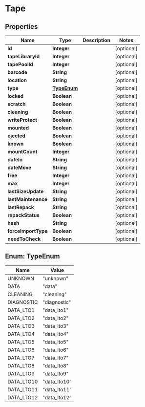 
# Tape

## Properties
Name | Type | Description | Notes
------------ | ------------- | ------------- | -------------
**id** | **Integer** |  |  [optional]
**tapeLibraryId** | **Integer** |  |  [optional]
**tapePoolId** | **Integer** |  |  [optional]
**barcode** | **String** |  |  [optional]
**location** | **String** |  |  [optional]
**type** | [**TypeEnum**](#TypeEnum) |  |  [optional]
**locked** | **Boolean** |  |  [optional]
**scratch** | **Boolean** |  |  [optional]
**cleaning** | **Boolean** |  |  [optional]
**writeProtect** | **Boolean** |  |  [optional]
**mounted** | **Boolean** |  |  [optional]
**ejected** | **Boolean** |  |  [optional]
**known** | **Boolean** |  |  [optional]
**mountCount** | **Integer** |  |  [optional]
**dateIn** | **String** |  |  [optional]
**dateMove** | **String** |  |  [optional]
**free** | **Integer** |  |  [optional]
**max** | **Integer** |  |  [optional]
**lastSizeUpdate** | **String** |  |  [optional]
**lastMaintenance** | **String** |  |  [optional]
**lastRepack** | **String** |  |  [optional]
**repackStatus** | **Boolean** |  |  [optional]
**hash** | **String** |  |  [optional]
**forceImportType** | **Boolean** |  |  [optional]
**needToCheck** | **Boolean** |  |  [optional]


<a name="TypeEnum"></a>
## Enum: TypeEnum
Name | Value
---- | -----
UNKNOWN | &quot;unknown&quot;
DATA | &quot;data&quot;
CLEANING | &quot;cleaning&quot;
DIAGNOSTIC | &quot;diagnostic&quot;
DATA_LTO1 | &quot;data_lto1&quot;
DATA_LTO2 | &quot;data_lto2&quot;
DATA_LTO3 | &quot;data_lto3&quot;
DATA_LTO4 | &quot;data_lto4&quot;
DATA_LTO5 | &quot;data_lto5&quot;
DATA_LTO6 | &quot;data_lto6&quot;
DATA_LTO7 | &quot;data_lto7&quot;
DATA_LTO8 | &quot;data_lto8&quot;
DATA_LTO9 | &quot;data_lto9&quot;
DATA_LTO10 | &quot;data_lto10&quot;
DATA_LTO11 | &quot;data_lto11&quot;
DATA_LTO12 | &quot;data_lto12&quot;



